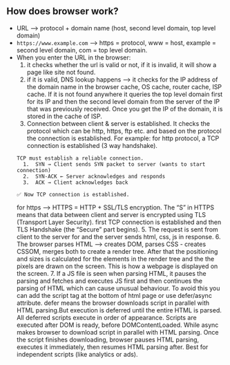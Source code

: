 ## How does browser work?
- URL --> protocol + domain name (host, second level domain, top level domain)
- ```https://www.example.com``` --> https = protocol, www = host, example = second level domain, com = top level domain.
- When you enter the URL in the browser:
  1. it checks whether the url is valid or not, if it is invalid, it will show a page like site not found.
  2. if it is valid, DNS lookup happens --> it checks for the IP address of the domain name in the browser cache, OS cache, router cache, ISP cache. If it is not found anywhere it queries the top level domain first for its IP and then the second level domain from the server of the IP that was previously received. Once you get the IP of the domain, it is stored in the cache of ISP.
  3. Connection between client & server is established. It checks the protocol which can be http, https, ftp etc. and based on the protocol the connection is established. For example: for http protocol, a TCP connection is established (3 way handshake).
  ```
  TCP must establish a reliable connection.
	1.	SYN → Client sends SYN packet to server (wants to start connection)
	2.	SYN-ACK ← Server acknowledges and responds
	3.	ACK → Client acknowledges back

  ✅ Now TCP connection is established.
  ```
     for https --> HTTPS = HTTP + SSL/TLS encryption. The “S” in HTTPS means that data between client and server is encrypted using TLS (Transport Layer Security). first TCP connection is established and then TLS Handshake (the “Secure” part begins).
  5. The request is sent from client to the server for and the server sends html, css, js in response.
  6. The browser parses HTML --> creates DOM, parses CSS - creates CSSOM, merges both to create a render tree. After that the positioning and sizes is calculated for the elements in the render tree and the the pixels are drawn on the screen. This is how a webpage is displayed on the screen.
  7. If a JS file is seen when parsing HTML, it pauses the parsing and fetches and executes JS first and then continues the parsing of HTML which can cause unusual behaviour. To avoid this you can add the script tag at the bottom of html page or use defer/async attribute. defer means the browser downloads script in parallel with HTML parsing.But execution is deferred until the entire HTML is parsed.	All deferred scripts execute in order of appearance. Scripts are executed after DOM is ready, before DOMContentLoaded. While async makes browser to download script in parallel with HTML parsing. Once the script finishes downloading, browser pauses HTML parsing, executes it immediately, then resumes HTML parsing after. Best for independent scripts (like analytics or ads).
